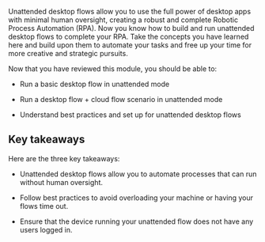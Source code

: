 Unattended desktop flows allow you to use the full power of desktop apps with minimal human oversight, creating a robust and complete Robotic Process Automation (RPA). Now you know how to build and run unattended desktop flows to complete your RPA. Take the concepts you have learned here and build upon them to automate your tasks and free up your time for more creative and strategic pursuits.

Now that you have reviewed this module, you should be able to:

-   Run a basic desktop flow in unattended mode

-   Run a desktop flow + cloud flow scenario in unattended mode

-   Understand best practices and set up for unattended desktop flows

## Key takeaways

Here are the three key takeaways:

- Unattended desktop flows allow you to automate processes that can run without human oversight. 

- Follow best practices to avoid overloading your machine or having your flows time out.

- Ensure that the device running your unattended flow does not have any users logged in.